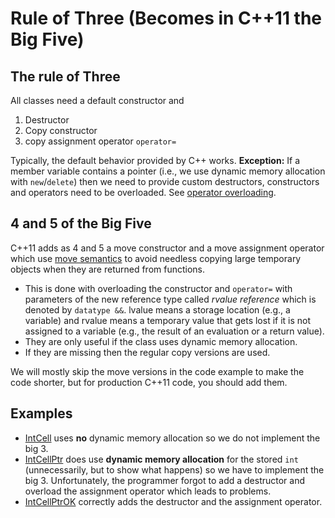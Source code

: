 # Rule of Three (Becomes in C++11 the Big Five)

## The rule of Three

All classes need a default constructor and

 1. Destructor
 2. Copy constructor
 3. copy assignment operator `operator=` 

Typically, the default behavior provided by C++ works. **Exception:** If a member variable contains a pointer (i.e., we use dynamic memory allocation with `new`/`delete`) then we need 
to provide custom destructors, constructors and operators 
need to be overloaded. See [operator overloading](https://en.cppreference.com/w/cpp/language/operators).

## 4 and 5 of the Big Five

C++11 adds as 4 and 5 a move constructor and a move assignment operator which 
use [move semantics](https://www.cprogramming.com/c++11/rvalue-references-and-move-semantics-in-c++11.html) to avoid needless copying large temporary objects
when they are returned from functions.

* This is done with overloading the constructor and `operator=` with parameters of the new reference type called _rvalue reference_ which is denoted
by `datatype &&`. lvalue means a storage location (e.g., a variable) and
rvalue means a temporary value that gets lost if it is not assigned to a variable (e.g., 
the result of an evaluation or a return value).
* They are only useful if the class uses dynamic memory allocation. 
* If they are missing then the regular copy versions are used.

We will mostly skip the move versions in the code example to make the code shorter, but for production C++11 code, you should add them.

## Examples

* [IntCell](IntCell.h) uses **no** dynamic memory allocation so we do not implement the big 3.
* [IntCellPtr](IntCellPtr.h) does use **dynamic memory allocation** for the stored `int` (unnecessarily, but to show what happens) so we have to implement the big 3. Unfortunately, the programmer forgot to add a destructor and overload the assignment operator which leads to problems.
* [IntCellPtrOK](IntCellPtrOK.h) correctly adds the destructor and the assignment operator.
